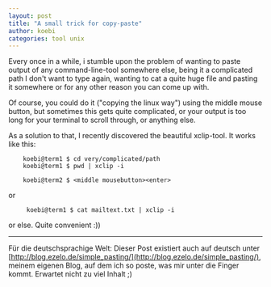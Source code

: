 ```yaml
---
layout: post
title: "A small trick for copy-paste"
author: koebi
categories: tool unix
---
```


Every once in a while, i stumble upon the problem of wanting to paste output of
any command-line-tool somewhere else, being it a complicated path I don't want
to type again, wanting to cat a quite huge file and pasting it somewhere or for
any other reason you can come up with.

Of course, you could do it ("copying the linux way") using the middle mouse
button, but sometimes this gets quite complicated, or your output is too long
for your terminal to scroll through, or anything else.

As a solution to that, I recently discovered the beautiful xclip-tool.
It works like this:

~~~
	koebi@term1 $ cd very/complicated/path
	koebi@term1 $ pwd | xclip -i

	koebi@term2 $ <middle mousebutton><enter>
~~~
or

~~~
     koebi@term1 $ cat mailtext.txt | xclip -i
~~~

or else. Quite convenient :))

- - -
Für die deutschsprachige Welt: Dieser Post existiert auch auf deutsch unter
[http://blog.ezelo.de/simple_pasting/](http://blog.ezelo.de/simple_pasting/), meinem eigenen Blog, auf
dem ich so poste, was mir unter die Finger kommt. Erwartet nicht zu viel Inhalt
;)

